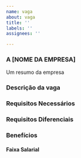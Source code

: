 ```yaml
---
name: vaga
about: vaga
title: ''
labels: ''
assignees: ''

---
```


### A [NOME DA EMPRESA]
Um resumo da empresa

### Descrição da vaga

### Requisitos Necessários

### Requisitos Diferenciais

### Benefícios

#### Faixa Salarial
